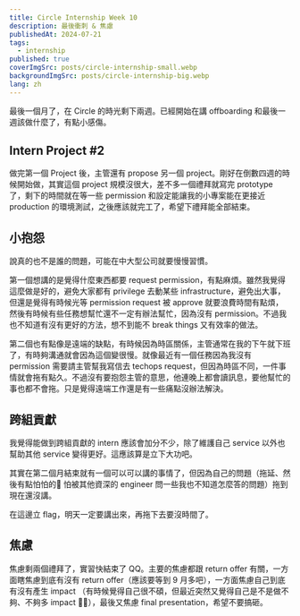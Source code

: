 ```yaml
---
title: Circle Internship Week 10
description: 最後衝刺 & 焦慮
publishedAt: 2024-07-21
tags:
  - internship
published: true
coverImgSrc: posts/circle-internship-small.webp
backgroundImgSrc: posts/circle-internship-big.webp
lang: zh
---
```

最後一個月了，在 Circle 的時光剩下兩週。已經開始在講 offboarding 和最後一週該做什麼了，有點小感傷。

## Intern Project #2

做完第一個 Project 後，主管還有 propose 另一個 project。剛好在倒數四週的時候開始做，其實這個 project 規模沒很大，差不多一個禮拜就寫完 prototype 了，剩下的時間就在等一些 permission 和設定能讓我的小專案能在更接近 production 的環境測試，之後應該就完工了，希望下禮拜能全部結束。

## 小抱怨

說真的也不是誰的問題，可能在中大型公司就要慢慢習慣。

第一個想講的是覺得什麼東西都要 request permission，有點麻煩。雖然我覺得這麼做是好的，避免大家都有 privilege 去動某些 infrastructure，避免出大事，但還是覺得有時候光等 permission request 被 approve 就要浪費時間有點煩，然後有時候有些任務想幫忙還不一定有辦法幫忙，因為沒有 permission。不過我也不知道有沒有更好的方法，想不到能不 break things 又有效率的做法。

第二個也有點像是遠端的缺點，有時候因為時區關係，主管通常在我的下午就下班了，有時夠溝通就會因為這個變很慢。就像最近有一個任務因為我沒有 permission 需要請主管幫我寫信去 techops request，但因為時區不同，一件事情就會拖有點久。不過沒有要抱怨主管的意思，他連晚上都會讀訊息，要他幫忙的事也都不會拖。只是覺得遠端工作還是有一些痛點沒辦法解決。

## 跨組貢獻

我覺得能做到跨組貢獻的 intern 應該會加分不少，除了維護自己 service 以外也幫助其他 service 變得更好。這應該算是立下大功吧。

其實在第二個月結束就有一個可以可以講的事情了，但因為自己的問題（拖延、然後有點怕怕的🥲 怕被其他資深的 engineer 問一些我也不知道怎麼答的問題）拖到現在還沒講。

在這邊立 flag，明天一定要講出來，再拖下去要沒時間了。

## 焦慮

焦慮剩兩個禮拜了，實習快結束了 QQ。主要的焦慮都跟 return offer 有關，一方面瞎焦慮到底有沒有 return offer（應該要等到 9 月多吧），一方面焦慮自己到底有沒有產生 impact （有時候覺得自己很不碩，但最近突然又覺得自己是不是做不夠、不夠多 impact 😮‍💨），最後又焦慮 final presentation，希望不要搞砸。